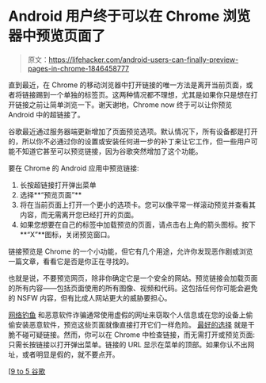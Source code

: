 # Android 用户终于可以在 Chrome 浏览器中预览页面了

> 原文：<https://lifehacker.com/android-users-can-finally-preview-pages-in-chrome-1846458777>

直到最近，在 Chrome 的移动浏览器中打开链接的唯一方法是离开当前页面，或者将链接踢到一个单独的标签页。这两种情况都不理想，尤其是如果你只是想在打开链接之前让简单浏览一下。谢天谢地，Chrome now 终于可以让你预览 Android 中的超链接了。



谷歌最近通过服务器端更新增加了页面预览选项。默认情况下，所有设备都是打开的，所以你不必通过你的设置或安装任何进一步的补丁来让它工作，但一些用户可能不知道它甚至可以预览链接，因为谷歌突然增加了这个功能。

要在 Chrome 的 Android 应用中预览链接:

1.  长按超链接打开弹出菜单
2.  选择**“预览页面”**
3.  将在当前页面上打开一个更小的选项卡。您可以像平常一样滚动预览并查看其内容，而无需离开您已经打开的页面。
4.  如果您想要在自己的标签中加载预览的页面，请点击右上角的箭头图标。按下**“X”**图标，关闭预览窗口。

链接预览是 Chrome 的一个小功能，但它有几个用途，允许你发现恶作剧或浏览一篇文章，看看它是否是你正在寻找的。

也就是说，不要预览网页，除非你确定它是一个安全的网站。预览链接会加载页面的所有内容——包括页面使用的所有图像、视频和代码。这包括任何你可能会避免的 NSFW 内容，但有比成人网站更大的威胁要担心。

[网络钓鱼](https://lifehacker.com/tag/phishing) 和恶意软件诈骗通常使用虚假的网址来窃取个人信息或在您的设备上偷偷安装恶意软件，预览这些页面就像直接打开它们一样危险。 [最好的选择](https://lifehacker.com/the-complete-guide-to-avoiding-online-scams-for-your-l-5420356) 就是干脆不碰可疑链接。然而，你可以在 Chrome 中检查链接，而无需打开或预览页面:只需长按链接以打开弹出菜单。链接的 URL 显示在菜单的顶部。如果你认不出网址，或者明显是假的，就不要点开。

[[9 to 5 谷歌](https://9to5google.com/2021/03/10/chrome-android-preview-page/)